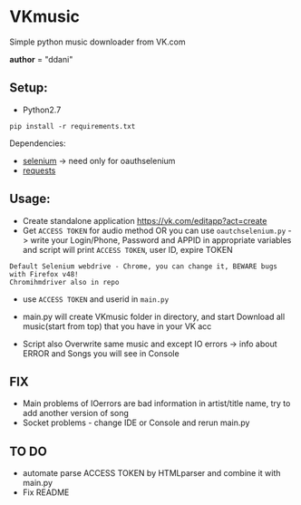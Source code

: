 # VKmusic
Simple python music downloader from VK.com

__author__ = "ddani"


## Setup:

* Python2.7

```
pip install -r requirements.txt
```
Dependencies:
* [selenium](https://github.com/SeleniumHQ/selenium) -> need only for oauthselenium
* [requests](https://github.com/kennethreitz/requests)


## Usage:

* Create standalone application https://vk.com/editapp?act=create
* Get `ACCESS TOKEN` for audio method OR you can use `oautchselenium.py` -> write your Login/Phone, Password and APPID in appropriate variables and script will print `ACCESS TOKEN`, user ID, expire TOKEN

```
Default Selenium webdrive - Chrome, you can change it, BEWARE bugs with Firefox v48!
Chromihmdriver also in repo
```

* use `ACCESS TOKEN` and userid in `main.py`

* main.py will create VKmusic folder in directory, and start Download all music(start from top) that you have in your VK acc
* Script also Overwrite same music and except IO errors -> info about ERROR and Songs you will see in Console

## FIX

* Main problems of IOerrors are bad information in artist/title name, try to add another version of song
* Socket problems - change IDE or Console and rerun main.py

## TO DO
* automate parse ACCESS TOKEN by HTMLparser and combine it with main.py
* Fix README






